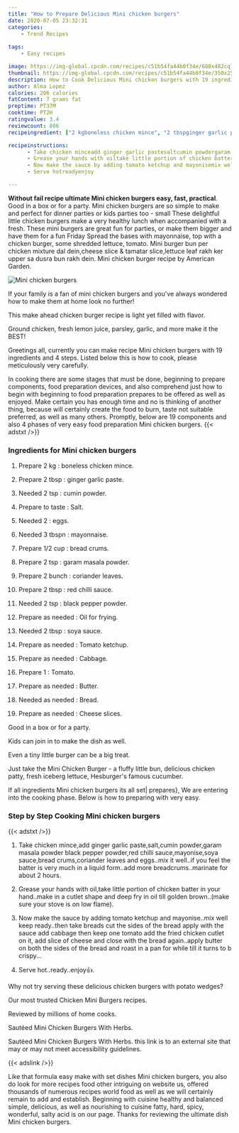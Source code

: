 ```yaml
---
title: "How to Prepare Delicious Mini chicken burgers"
date: 2020-07-05 23:32:31
categories:
    - Trend Recipes
    
tags:
    - Easy recipes

image: https://img-global.cpcdn.com/recipes/c51b54fa44b0f34e/680x482cq70/mini-chicken-burgers-recipe-main-photo.jpg
thumbnail: https://img-global.cpcdn.com/recipes/c51b54fa44b0f34e/350x250cq70/mini-chicken-burgers-recipe-main-photo.jpg
description: How to Cook Delicious Mini chicken burgers with 19 ingredients and 4 stages of easy cooking.
author: Alma Lopez
calories: 206 calories
fatContent: 7 grams fat
preptime: PT37M
cooktime: PT2H
ratingvalue: 3.4
reviewcount: 806
recipeingredient: ["2 kgboneless chicken mince", "2 tbspginger garlic paste", "2 tspcumin powder", "to tasteSalt", "2eggs", "3 tbspnmayonnaise", "1/2 cupbread crums", "2 tspgaram masala powder", "2 bunchcoriander leaves", "2 tbspred chilli sauce", "2 tspblack pepper powder", "as neededOil for frying", "2 tbspsoya sauce", "as neededTomato ketchup", "as neededCabbage", "1Tomato", "as neededButter", "as neededBread", "as neededCheese slices"]

recipeinstructions: 
      - Take chicken minceadd ginger garlic pastesaltcumin powdergaram masala powder black pepper powderred chilli saucemayonisesoya saucebread crumscoriander leaves and eggsmix it wellif you feel the batter is very much in a liquid formadd more breadcrumsmarinate for about 2 hours 
      - Grease your hands with oiltake little portion of chicken batter in your handmake in a cutlet shape and deep fry in oil till golden brownmake sure your stove is on low flame 
      - Now make the sauce by adding tomato ketchup and mayonisemix well keep readythen take breads cut the sides of the bread apply with the sauce add cabbage then keep one tomato add the fried chicken cutlet on it add slice of cheese and close with the bread againapply butter on both the sides of the bread and roast in a pan for while till it turns to b crispy 
      - Serve hotreadyenjoy

---
```




**Without fail recipe ultimate Mini chicken burgers easy, fast, practical**. Good in a box or for a party. Mini chicken burgers are so simple to make and perfect for dinner parties or kids parties too - small These delightful little chicken burgers make a very healthy lunch when accompanied with a fresh. These mini burgers are great fun for parties, or make them bigger and have them for a fun Friday Spread the bases with mayonnaise, top with a chicken burger, some shredded lettuce, tomato. Mini burger bun per chicken mixture dal dein,cheese slice &amp; tamatar slice,lettuce leaf rakh ker upper sa dusra bun rakh dein. Mini chicken burger recipe by American Garden.


![Mini chicken burgers](https://img-global.cpcdn.com/recipes/c51b54fa44b0f34e/680x482cq70/mini-chicken-burgers-recipe-main-photo.jpg "Mini chicken burgers")



If your family is a fan of mini chicken burgers and you&#39;ve always wondered how to make them at home look no further!

This make ahead chicken burger recipe is light yet filled with flavor.

Ground chicken, fresh lemon juice, parsley, garlic, and more make it the BEST!


Greetings all, currently you can make recipe Mini chicken burgers with 19 ingredients and 4 steps. Listed below this is how to cook, please meticulously very carefully.

In cooking there are some stages that must be done, beginning to prepare components, food preparation devices, and also comprehend just how to begin with beginning to food preparation prepares to be offered as well as enjoyed. Make certain you has enough time and no is thinking of another thing, because will certainly create the food to burn, taste not suitable preferred, as well as many others. Promptly, below are 19 components and also 4 phases of very easy food preparation Mini chicken burgers.
{{< adstxt />}}

### Ingredients for Mini chicken burgers


1. Prepare 2 kg : boneless chicken mince.

1. Prepare 2 tbsp : ginger garlic paste.

1. Needed 2 tsp : cumin powder.

1. Prepare to taste : Salt.

1. Needed 2 : eggs.

1. Needed 3 tbspn : mayonnaise.

1. Prepare 1/2 cup : bread crums.

1. Prepare 2 tsp : garam masala powder.

1. Prepare 2 bunch : coriander leaves.

1. Prepare 2 tbsp : red chilli sauce.

1. Needed 2 tsp : black pepper powder.

1. Prepare as needed : Oil for frying.

1. Needed 2 tbsp : soya sauce.

1. Prepare as needed : Tomato ketchup.

1. Prepare as needed : Cabbage.

1. Prepare 1 : Tomato.

1. Prepare as needed : Butter.

1. Needed as needed : Bread.

1. Prepare as needed : Cheese slices.


Good in a box or for a party.

Kids can join in to make the dish as well.

Even a tiny little burger can be a big treat.

Just take the Mini Chicken Burger - a fluffy little bun, delicious chicken patty, fresh iceberg lettuce, Hesburger&#39;s famous cucumber.


If all ingredients Mini chicken burgers its all set| prepares}, We are entering into the cooking phase. Below is how to preparing with very easy.

### Step by Step Cooking Mini chicken burgers

{{< adstxt />}}


1. Take chicken mince,add ginger garlic paste,salt,cumin powder,garam masala powder black pepper powder,red chilli sauce,mayonise,soya sauce,bread crums,coriander leaves and eggs..mix it well..if you feel the batter is very much in a liquid form..add more breadcrums..marinate for about 2 hours.



1. Grease your hands with oil,take little portion of chicken batter in your hand..make in a cutlet shape and deep fry in oil till golden brown..(make sure your stove is on low flame).



1. Now make the sauce by adding tomato ketchup and mayonise..mix well keep ready..then take breads cut the sides of the bread apply with the sauce add cabbage then keep one tomato add the fried chicken cutlet on it, add slice of cheese and close with the bread again..apply butter on both the sides of the bread and roast in a pan for while till it turns to b crispy...



1. Serve hot..ready..enjoy👍.




Why not try serving these delicious chicken burgers with potato wedges?

Our most trusted Chicken Mini Burgers recipes.

Reviewed by millions of home cooks.

Sautéed Mini Chicken Burgers With Herbs.

Sautéed Mini Chicken Burgers With Herbs. this link is to an external site that may or may not meet accessibility guidelines.


{{< adslink />}}

Like that formula easy make with set dishes Mini chicken burgers, you also do look for more recipes food other intriguing on website us, offered thousands of numerous recipes world food as well as we will certainly remain to add and establish. Beginning with cuisine healthy and balanced simple, delicious, as well as nourishing to cuisine fatty, hard, spicy, wonderful, salty acid is on our page. Thanks for reviewing the ultimate dish Mini chicken burgers.
